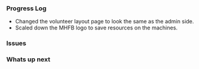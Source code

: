 
### Progress Log

-   Changed the volunteer layout page to look the same as the admin side.
-   Scaled down the MHFB logo to save resources on the machines.

### Issues

### Whats up next
<!--stackedit_data:
eyJoaXN0b3J5IjpbLTE1ODU4NTM3MDNdfQ==
-->